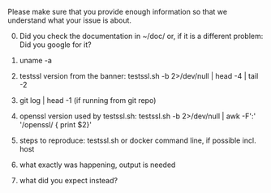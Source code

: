 Please make sure that you provide enough information so that we understand what your issue is about.

0. Did you check the documentation in ~/doc/ or, if it is a different problem: Did you google for it?

1. uname -a
   
2. testssl version from the banner: testssl.sh -b 2>/dev/null | head -4 | tail -2

3. git log | head -1 (if running from git repo)

4. openssl version used by testssl.sh: testssl.sh -b 2>/dev/null | awk -F':' '/openssl/ { print $2}'

5. steps to reproduce: testssl.sh or docker command line, if possible incl. host

6. what exactly was happening, output is needed

7. what did you expect instead?

